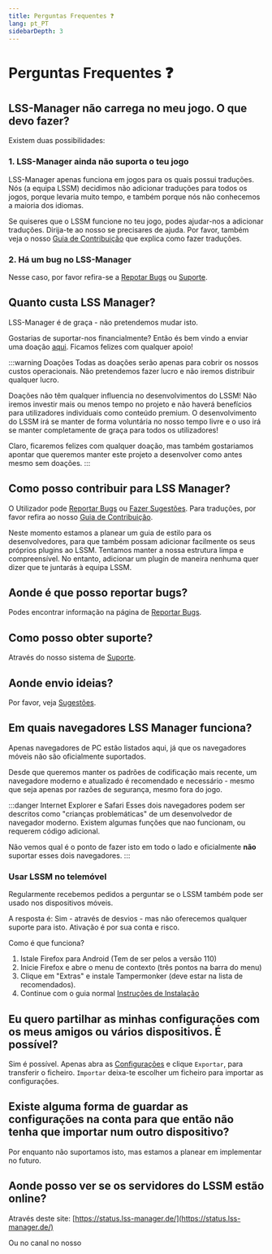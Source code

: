 ```yaml
---
title: Perguntas Frequentes ❓
lang: pt_PT
sidebarDepth: 3
---
```


# Perguntas Frequentes ❓

## LSS-Manager não carrega no meu jogo. O que devo fazer?

Existem duas possibilidades:

### 1. LSS-Manager ainda não suporta o teu jogo
LSS-Manager apenas funciona em jogos para os quais possui traduções. Nós (a equipa LSSM) decidimos não adicionar traduções para todos os jogos, porque levaria muito tempo, e também porque nós não conhecemos a maioria dos idiomas.

Se quiseres que o LSSM funcione no teu jogo, podes ajudar-nos a adicionar traduções. Dirija-te ao nosso <discord/> se precisares de ajuda. Por favor, também veja o nosso [Guia de Contribuição][contributing] que explica como fazer traduções.

### 2. Há um bug no LSS-Manager
Nesse caso, por favor refira-se a [Repotar Bugs][docs.error_report] ou [Suporte][docs.support].

## Quanto custa LSS Manager?

LSS-Manager é de graça - não pretendemos mudar isto.

Gostarias de suportar-nos financialmente? Então és bem vindo a enviar uma doação [aqui][lssm.donations]. Ficamos felizes com qualquer apoio!

:::warning Doações
Todas as doações serão apenas para cobrir os nossos custos operacionais. Não pretendemos fazer lucro e não iremos distribuir qualquer lucro.

Doações não têm qualquer influencia no desenvolvimentos do LSSM! Não iremos investir mais ou menos tempo no projeto e não haverá benefícios para utilizadores individuais como conteúdo premium. O desenvolvimento do LSSM irá se manter de forma voluntária no nosso tempo livre e o uso irá se manter completamente de graça para todos os utilizadores!

Claro, ficaremos felizes com qualquer doação, mas também gostariamos apontar que queremos manter este projeto a desenvolver como antes mesmo sem doações.
:::

## Como posso contribuir para LSS Manager?

O Utilizador pode [Reportar Bugs][docs.error_report] ou [Fazer Sugestões][docs.suggestions]. Para traduções, por favor refira ao nosso [Guia de Contribuição][contributing].

Neste momento estamos a planear um guia de estilo para os desenvolvedores, para que também possam adicionar facilmente os seus próprios plugins ao LSSM. Tentamos manter a nossa estrutura limpa e compreensível. No entanto, adicionar um plugin de maneira nenhuma quer dizer que te juntarás à equipa LSSM.

## Aonde é que posso reportar bugs?

Podes encontrar informação na página de [Reportar Bugs][docs.error_report].

## Como posso obter suporte?

Através do nosso sistema de [Suporte][docs.support].

## Aonde envio ideias?

Por favor, veja [Sugestões][docs.suggestions].

## Em quais navegadores LSS Manager funciona?

Apenas navegadores de PC estão listados aqui, já que os navegadores móveis não são oficialmente suportados.

Desde que queremos manter os padrões de codificação mais recente, um navegadore moderno e atualizado é recomendado e necessário - mesmo que seja apenas por razões de segurança, mesmo fora do jogo.

<browser-support-table/>

:::danger Internet Explorer e Safari
Esses dois navegadores podem ser descritos como "crianças problemáticas" de um desenvolvedor de navegador moderno. Existem algumas funções que nao funcionam, ou requerem código adicional.

Não vemos qual é o ponto de fazer isto em todo o lado e oficialmente **não** suportar esses dois navegadores.
:::

### Usar LSSM no telemóvel
Regularmente recebemos pedidos a perguntar se o LSSM também pode ser usado nos dispositivos móveis.

A resposta é: Sim - através de desvios - mas não oferecemos qualquer suporte para isto. Ativação é por sua conta e risco.

Como é que funciona?

1. Istale Firefox para Android (Tem de ser pelos a versão 110)
2. Inicie Firefox e abre o menu de contexto (três pontos na barra do menu)
3. Clique em "Extras" e instale Tampermonker (deve estar na lista de recomendados).
4. Continue com o guia normal [Instruções de Instalação][docs.home]

## Eu quero partilhar as minhas configurações com os meus amigos ou vários dispositivos. É possível?

Sim é possível. Apenas abra as [Configurações][docs.settings] e clique `Exportar`, para transferir o ficheiro. `Importar` deixa-te escolher um ficheiro para importar as configurações.

## Existe alguma forma de guardar as configurações na conta para que então não tenha que importar num outro dispositivo?

Por enquanto não suportamos isto, mas estamos a planear em implementar no futuro.

## Aonde posso ver se os servidores do LSSM estão online?

Através deste site: [https://status.lss-manager.de/](https://status.lss-manager.de/)

Ou no canal <discord-channel channel="uptime"/> no nosso <discord/>

[contributing]: contributing.md

<!-- ==START_FOOTER== Do NOT edit anything below this line! Any edits will be removed as content is auto generated! -->
[lssm.status]: https://status.lss-manager.de/
[lssm.discord]: https://discord.gg/RcTNjpB
[lssm.userscript]: https://v4.lss-manager.de/lssm-v4.user.js
[lssm.donations]: https://donate.lss-manager.de/
[docs]: https://docs.lss-manager.de/
[docs.home]: /en_US/
[docs.apps]: /en_US/apps.md
[docs.appstore]: /en_US/appstore.md
[docs.bugs]: /en_US/bugs.md
[docs.error_report]: /en_US/error_report.md
[docs.faq]: /en_US/faq.md
[docs.metadata]: /en_US/metadata.md
[docs.other]: /en_US/other.md
[docs.settings]: /en_US/settings.md
[docs.suggestions]: /en_US/suggestions.md
[docs.support]: /en_US/support.md
[games.self]: https://missionchief.com
[tampermonkey]: https://tampermonkey.net/
[github]: https://github.com/LSS-Manager/LSSM-V.4
[github.issues]: https://github.com/LSS-Manager/LSSM-V.4/issues
[github.issues.open]: https://github.com/LSS-Manager/LSSM-V.4/issues?q=is%3Aissue+is%3Aopen+label%3Abug